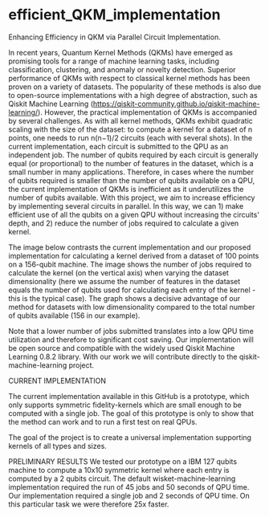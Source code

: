 # efficient_QKM_implementation
Enhancing Efficiency in QKM via Parallel Circuit Implementation.


In recent years, Quantum Kernel Methods (QKMs) have emerged as promising tools for a range of machine learning tasks, including classification, clustering, and anomaly or novelty detection. Superior performance of QKMs with respect to classical kernel methods has been proven on a variety of datasets.
The popularity of these methods is also due to open-source implementations with a high degree of abstraction, such as Qiskit Machine Learning (https://qiskit-community.github.io/qiskit-machine-learning/).
However, the practical implementation of QKMs is accompanied by several challenges. As with all kernel methods, QKMs exhibit quadratic scaling with the size of the dataset: to compute a kernel for a dataset of n points, one needs to run n(n−1)/2 circuits (each with several shots). In the current implementation, each circuit is submitted to the QPU as an independent job.
The number of qubits required by each circuit is generally equal (or proportional) to the number of features in the dataset, which is a small number in many applications. Therefore, in cases where the number of qubits required is smaller than the number of qubits available on a QPU, the current implementation of QKMs is inefficient as it underutilizes the number of qubits available.
With this project, we aim to increase efficiency by implementing several circuits in parallel. In this way, we can 1) make efficient use of all the qubits on a given QPU without increasing the circuits' depth, and 2) reduce the number of jobs required to calculate a given kernel.

The image below contrasts the current implementation and our proposed implementation for calculating a kernel derived from a dataset of 100 points on a 156-qubit machine. The image shows the number of jobs required to calculate the kernel (on the vertical axis) when varying the dataset dimensionality (here we assume the number of features in the dataset equals the number of qubits used for calculating each entry of the kernel - this is the typical case). The graph shows a decisive advantage of our method for datasets with low dimensionality compared to the total number of qubits available (156 in our example). 






Note that a lower number of jobs submitted translates into a low QPU time utilization and therefore to significant cost saving. 
Our implementation will be open source and compatible with the widely used Qiskit Machine Learning 0.8.2 library. With our work we will contribute directly to the qiskit-machine-learning project. 

CURRENT IMPLEMENTATION

The current implementation available in this GitHub is a prototype, which only supports symmetric fidelity-kernels which are small enough to be computed with a single job. 
The goal of this prototype is only to show that the method can work and to run a first test on real QPUs. 

The goal of the project is to create a universal implementation supporting kernels of all types and sizes.

PRELIMINARY RESULTS
We tested our prototype on a IBM 127 qubits machine to compute a 10x10 symmetric kernel where each entry is computed by a 2 qubits circuit. The default wisket-machine-learning implementation required the run of 45 jobs and 50 seconds of QPU time. 
Our implementation required a single job and 2 seconds of QPU time. On this particular task we were therefore 25x faster. 
